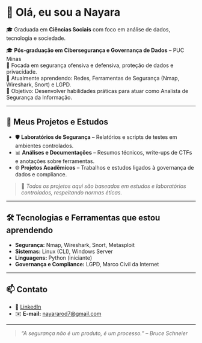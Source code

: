 # 👋 Olá, eu sou a Nayara
🎓 Graduada em **Ciências Sociais** com foco em análise de dados, tecnologia e sociedade.

🎓 **Pós-graduação em Cibersegurança e Governança de Dados** – PUC Minas  
🔐 Focada em segurança ofensiva e defensiva, proteção de dados e privacidade.  
🌱 Atualmente aprendendo: Redes, Ferramentas de Segurança (Nmap, Wireshark, Snort) e LGPD.  
🚀 Objetivo: Desenvolver habilidades práticas para atuar como Analista de Segurança da Informação.

---

## 📂 Meus Projetos e Estudos

- 🛡️ **Laboratórios de Segurança** – Relatórios e scripts de testes em ambientes controlados.  
- 📊 **Análises e Documentações** – Resumos técnicos, write-ups de CTFs e anotações sobre ferramentas.  
- 🌐 **Projetos Acadêmicos** – Trabalhos e estudos ligados à governança de dados e compliance.

> 📌 *Todos os projetos aqui são baseados em estudos e laboratórios controlados, respeitando normas éticas.*

---

## 🛠️ Tecnologias e Ferramentas que estou aprendendo

- **Segurança:** Nmap, Wireshark, Snort, Metasploit  
- **Sistemas:** Linux (CLI), Windows Server  
- **Linguagens:** Python (iniciante)  
- **Governança e Compliance:** LGPD, Marco Civil da Internet

---

## 📫 Contato

- 💼 [LinkedIn](www.linkedin.com/in/nayarasouto7)  
- ✉️ **E-mail:** nayararod7@gmail.com

---

> *“A segurança não é um produto, é um processo.” – Bruce Schneier*
